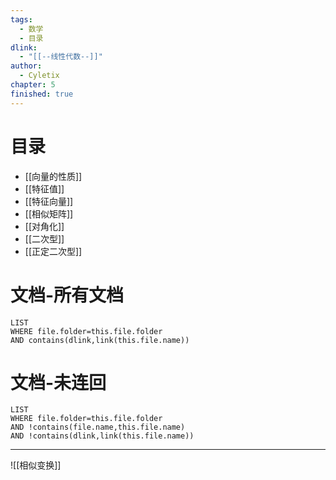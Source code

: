 ```yaml
---
tags:
  - 数学
  - 目录
dlink:
  - "[[--线性代数--]]"
author:
  - Cyletix
chapter: 5
finished: true
---
```

# 目录
- [[向量的性质]]
- [[特征值]]
- [[特征向量]]
- [[相似矩阵]]
- [[对角化]]
- [[二次型]]
- [[正定二次型]]

# 文档-所有文档
```dataview
LIST
WHERE file.folder=this.file.folder
AND contains(dlink,link(this.file.name))
```
# 文档-未连回
```dataview
LIST
WHERE file.folder=this.file.folder
AND !contains(file.name,this.file.name)
AND !contains(dlink,link(this.file.name))
```


---
![[相似变换]]
